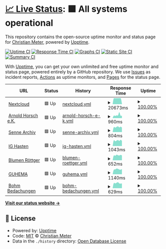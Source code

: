 # [📈 Live Status](https://status.meter.ninja): <!--live status--> **🟩 All systems operational**

This repository contains the open-source uptime monitor and status page for [Christian Meter](https://schnaq.com), powered by [Upptime](https://github.com/upptime/upptime).

[![Uptime CI](https://github.com/n2o/status/workflows/Uptime%20CI/badge.svg)](https://github.com/n2o/status/actions?query=workflow%3A%22Uptime+CI%22)
[![Response Time CI](https://github.com/n2o/status/workflows/Response%20Time%20CI/badge.svg)](https://github.com/n2o/status/actions?query=workflow%3A%22Response+Time+CI%22)
[![Graphs CI](https://github.com/n2o/status/workflows/Graphs%20CI/badge.svg)](https://github.com/n2o/status/actions?query=workflow%3A%22Graphs+CI%22)
[![Static Site CI](https://github.com/n2o/status/workflows/Static%20Site%20CI/badge.svg)](https://github.com/n2o/status/actions?query=workflow%3A%22Static+Site+CI%22)
[![Summary CI](https://github.com/n2o/status/workflows/Summary%20CI/badge.svg)](https://github.com/n2o/status/actions?query=workflow%3A%22Summary+CI%22)

With [Upptime](https://upptime.js.org), you can get your own unlimited and free uptime monitor and status page, powered entirely by a GitHub repository. We use [Issues](https://github.com/n2o/status/issues) as incident reports, [Actions](https://github.com/n2o/status/actions) as uptime monitors, and [Pages](https://status.meter.ninja) for the status page.

<!--start: status pages-->
<!-- This summary is generated by Upptime (https://github.com/upptime/upptime) -->
<!-- Do not edit this manually, your changes will be overwritten -->
<!-- prettier-ignore -->
| URL | Status | History | Response Time | Uptime |
| --- | ------ | ------- | ------------- | ------ |
| <img alt="" src="https://icons.duckduckgo.com/ip3/cloudy.cmeter.de.ico" height="13"> [Nextcloud](https://cloudy.cmeter.de) | 🟩 Up | [nextcloud.yml](https://github.com/n2o-bot/status/commits/HEAD/history/nextcloud.yml) | <details><summary><img alt="Response time graph" src="./graphs/nextcloud/response-time-week.png" height="20"> 20673ms</summary><br><a href="https://status.meter.ninja/history/nextcloud"><img alt="Response time 15706" src="https://img.shields.io/endpoint?url=https%3A%2F%2Fraw.githubusercontent.com%2Fn2o-bot%2Fstatus%2FHEAD%2Fapi%2Fnextcloud%2Fresponse-time.json"></a><br><a href="https://status.meter.ninja/history/nextcloud"><img alt="24-hour response time 24010" src="https://img.shields.io/endpoint?url=https%3A%2F%2Fraw.githubusercontent.com%2Fn2o-bot%2Fstatus%2FHEAD%2Fapi%2Fnextcloud%2Fresponse-time-day.json"></a><br><a href="https://status.meter.ninja/history/nextcloud"><img alt="7-day response time 20673" src="https://img.shields.io/endpoint?url=https%3A%2F%2Fraw.githubusercontent.com%2Fn2o-bot%2Fstatus%2FHEAD%2Fapi%2Fnextcloud%2Fresponse-time-week.json"></a><br><a href="https://status.meter.ninja/history/nextcloud"><img alt="30-day response time 18794" src="https://img.shields.io/endpoint?url=https%3A%2F%2Fraw.githubusercontent.com%2Fn2o-bot%2Fstatus%2FHEAD%2Fapi%2Fnextcloud%2Fresponse-time-month.json"></a><br><a href="https://status.meter.ninja/history/nextcloud"><img alt="1-year response time 17226" src="https://img.shields.io/endpoint?url=https%3A%2F%2Fraw.githubusercontent.com%2Fn2o-bot%2Fstatus%2FHEAD%2Fapi%2Fnextcloud%2Fresponse-time-year.json"></a></details> | <details><summary><a href="https://status.meter.ninja/history/nextcloud">100.00%</a></summary><a href="https://status.meter.ninja/history/nextcloud"><img alt="All-time uptime 100.00%" src="https://img.shields.io/endpoint?url=https%3A%2F%2Fraw.githubusercontent.com%2Fn2o-bot%2Fstatus%2FHEAD%2Fapi%2Fnextcloud%2Fuptime.json"></a><br><a href="https://status.meter.ninja/history/nextcloud"><img alt="24-hour uptime 100.00%" src="https://img.shields.io/endpoint?url=https%3A%2F%2Fraw.githubusercontent.com%2Fn2o-bot%2Fstatus%2FHEAD%2Fapi%2Fnextcloud%2Fuptime-day.json"></a><br><a href="https://status.meter.ninja/history/nextcloud"><img alt="7-day uptime 100.00%" src="https://img.shields.io/endpoint?url=https%3A%2F%2Fraw.githubusercontent.com%2Fn2o-bot%2Fstatus%2FHEAD%2Fapi%2Fnextcloud%2Fuptime-week.json"></a><br><a href="https://status.meter.ninja/history/nextcloud"><img alt="30-day uptime 100.00%" src="https://img.shields.io/endpoint?url=https%3A%2F%2Fraw.githubusercontent.com%2Fn2o-bot%2Fstatus%2FHEAD%2Fapi%2Fnextcloud%2Fuptime-month.json"></a><br><a href="https://status.meter.ninja/history/nextcloud"><img alt="1-year uptime 100.00%" src="https://img.shields.io/endpoint?url=https%3A%2F%2Fraw.githubusercontent.com%2Fn2o-bot%2Fstatus%2FHEAD%2Fapi%2Fnextcloud%2Fuptime-year.json"></a></details>
| <img alt="" src="https://icons.duckduckgo.com/ip3/arnold-horsch.de.ico" height="13"> [Arnold Horsch e.K.](https://arnold-horsch.de) | 🟩 Up | [arnold-horsch-e-k.yml](https://github.com/n2o-bot/status/commits/HEAD/history/arnold-horsch-e-k.yml) | <details><summary><img alt="Response time graph" src="./graphs/arnold-horsch-e-k/response-time-week.png" height="20"> 960ms</summary><br><a href="https://status.meter.ninja/history/arnold-horsch-e-k"><img alt="Response time 875" src="https://img.shields.io/endpoint?url=https%3A%2F%2Fraw.githubusercontent.com%2Fn2o-bot%2Fstatus%2FHEAD%2Fapi%2Farnold-horsch-e-k%2Fresponse-time.json"></a><br><a href="https://status.meter.ninja/history/arnold-horsch-e-k"><img alt="24-hour response time 959" src="https://img.shields.io/endpoint?url=https%3A%2F%2Fraw.githubusercontent.com%2Fn2o-bot%2Fstatus%2FHEAD%2Fapi%2Farnold-horsch-e-k%2Fresponse-time-day.json"></a><br><a href="https://status.meter.ninja/history/arnold-horsch-e-k"><img alt="7-day response time 960" src="https://img.shields.io/endpoint?url=https%3A%2F%2Fraw.githubusercontent.com%2Fn2o-bot%2Fstatus%2FHEAD%2Fapi%2Farnold-horsch-e-k%2Fresponse-time-week.json"></a><br><a href="https://status.meter.ninja/history/arnold-horsch-e-k"><img alt="30-day response time 920" src="https://img.shields.io/endpoint?url=https%3A%2F%2Fraw.githubusercontent.com%2Fn2o-bot%2Fstatus%2FHEAD%2Fapi%2Farnold-horsch-e-k%2Fresponse-time-month.json"></a><br><a href="https://status.meter.ninja/history/arnold-horsch-e-k"><img alt="1-year response time 889" src="https://img.shields.io/endpoint?url=https%3A%2F%2Fraw.githubusercontent.com%2Fn2o-bot%2Fstatus%2FHEAD%2Fapi%2Farnold-horsch-e-k%2Fresponse-time-year.json"></a></details> | <details><summary><a href="https://status.meter.ninja/history/arnold-horsch-e-k">100.00%</a></summary><a href="https://status.meter.ninja/history/arnold-horsch-e-k"><img alt="All-time uptime 100.00%" src="https://img.shields.io/endpoint?url=https%3A%2F%2Fraw.githubusercontent.com%2Fn2o-bot%2Fstatus%2FHEAD%2Fapi%2Farnold-horsch-e-k%2Fuptime.json"></a><br><a href="https://status.meter.ninja/history/arnold-horsch-e-k"><img alt="24-hour uptime 100.00%" src="https://img.shields.io/endpoint?url=https%3A%2F%2Fraw.githubusercontent.com%2Fn2o-bot%2Fstatus%2FHEAD%2Fapi%2Farnold-horsch-e-k%2Fuptime-day.json"></a><br><a href="https://status.meter.ninja/history/arnold-horsch-e-k"><img alt="7-day uptime 100.00%" src="https://img.shields.io/endpoint?url=https%3A%2F%2Fraw.githubusercontent.com%2Fn2o-bot%2Fstatus%2FHEAD%2Fapi%2Farnold-horsch-e-k%2Fuptime-week.json"></a><br><a href="https://status.meter.ninja/history/arnold-horsch-e-k"><img alt="30-day uptime 100.00%" src="https://img.shields.io/endpoint?url=https%3A%2F%2Fraw.githubusercontent.com%2Fn2o-bot%2Fstatus%2FHEAD%2Fapi%2Farnold-horsch-e-k%2Fuptime-month.json"></a><br><a href="https://status.meter.ninja/history/arnold-horsch-e-k"><img alt="1-year uptime 100.00%" src="https://img.shields.io/endpoint?url=https%3A%2F%2Fraw.githubusercontent.com%2Fn2o-bot%2Fstatus%2FHEAD%2Fapi%2Farnold-horsch-e-k%2Fuptime-year.json"></a></details>
| <img alt="" src="https://icons.duckduckgo.com/ip3/sennearchiv.de.ico" height="13"> [Senne Archiv](https://sennearchiv.de) | 🟩 Up | [senne-archiv.yml](https://github.com/n2o-bot/status/commits/HEAD/history/senne-archiv.yml) | <details><summary><img alt="Response time graph" src="./graphs/senne-archiv/response-time-week.png" height="20"> 804ms</summary><br><a href="https://status.meter.ninja/history/senne-archiv"><img alt="Response time 862" src="https://img.shields.io/endpoint?url=https%3A%2F%2Fraw.githubusercontent.com%2Fn2o-bot%2Fstatus%2FHEAD%2Fapi%2Fsenne-archiv%2Fresponse-time.json"></a><br><a href="https://status.meter.ninja/history/senne-archiv"><img alt="24-hour response time 856" src="https://img.shields.io/endpoint?url=https%3A%2F%2Fraw.githubusercontent.com%2Fn2o-bot%2Fstatus%2FHEAD%2Fapi%2Fsenne-archiv%2Fresponse-time-day.json"></a><br><a href="https://status.meter.ninja/history/senne-archiv"><img alt="7-day response time 804" src="https://img.shields.io/endpoint?url=https%3A%2F%2Fraw.githubusercontent.com%2Fn2o-bot%2Fstatus%2FHEAD%2Fapi%2Fsenne-archiv%2Fresponse-time-week.json"></a><br><a href="https://status.meter.ninja/history/senne-archiv"><img alt="30-day response time 854" src="https://img.shields.io/endpoint?url=https%3A%2F%2Fraw.githubusercontent.com%2Fn2o-bot%2Fstatus%2FHEAD%2Fapi%2Fsenne-archiv%2Fresponse-time-month.json"></a><br><a href="https://status.meter.ninja/history/senne-archiv"><img alt="1-year response time 876" src="https://img.shields.io/endpoint?url=https%3A%2F%2Fraw.githubusercontent.com%2Fn2o-bot%2Fstatus%2FHEAD%2Fapi%2Fsenne-archiv%2Fresponse-time-year.json"></a></details> | <details><summary><a href="https://status.meter.ninja/history/senne-archiv">100.00%</a></summary><a href="https://status.meter.ninja/history/senne-archiv"><img alt="All-time uptime 100.00%" src="https://img.shields.io/endpoint?url=https%3A%2F%2Fraw.githubusercontent.com%2Fn2o-bot%2Fstatus%2FHEAD%2Fapi%2Fsenne-archiv%2Fuptime.json"></a><br><a href="https://status.meter.ninja/history/senne-archiv"><img alt="24-hour uptime 100.00%" src="https://img.shields.io/endpoint?url=https%3A%2F%2Fraw.githubusercontent.com%2Fn2o-bot%2Fstatus%2FHEAD%2Fapi%2Fsenne-archiv%2Fuptime-day.json"></a><br><a href="https://status.meter.ninja/history/senne-archiv"><img alt="7-day uptime 100.00%" src="https://img.shields.io/endpoint?url=https%3A%2F%2Fraw.githubusercontent.com%2Fn2o-bot%2Fstatus%2FHEAD%2Fapi%2Fsenne-archiv%2Fuptime-week.json"></a><br><a href="https://status.meter.ninja/history/senne-archiv"><img alt="30-day uptime 100.00%" src="https://img.shields.io/endpoint?url=https%3A%2F%2Fraw.githubusercontent.com%2Fn2o-bot%2Fstatus%2FHEAD%2Fapi%2Fsenne-archiv%2Fuptime-month.json"></a><br><a href="https://status.meter.ninja/history/senne-archiv"><img alt="1-year uptime 100.00%" src="https://img.shields.io/endpoint?url=https%3A%2F%2Fraw.githubusercontent.com%2Fn2o-bot%2Fstatus%2FHEAD%2Fapi%2Fsenne-archiv%2Fuptime-year.json"></a></details>
| <img alt="" src="https://icons.duckduckgo.com/ip3/ighasten.de.ico" height="13"> [IG Hasten](https://ighasten.de) | 🟩 Up | [ig-hasten.yml](https://github.com/n2o-bot/status/commits/HEAD/history/ig-hasten.yml) | <details><summary><img alt="Response time graph" src="./graphs/ig-hasten/response-time-week.png" height="20"> 1043ms</summary><br><a href="https://status.meter.ninja/history/ig-hasten"><img alt="Response time 1143" src="https://img.shields.io/endpoint?url=https%3A%2F%2Fraw.githubusercontent.com%2Fn2o-bot%2Fstatus%2FHEAD%2Fapi%2Fig-hasten%2Fresponse-time.json"></a><br><a href="https://status.meter.ninja/history/ig-hasten"><img alt="24-hour response time 1081" src="https://img.shields.io/endpoint?url=https%3A%2F%2Fraw.githubusercontent.com%2Fn2o-bot%2Fstatus%2FHEAD%2Fapi%2Fig-hasten%2Fresponse-time-day.json"></a><br><a href="https://status.meter.ninja/history/ig-hasten"><img alt="7-day response time 1043" src="https://img.shields.io/endpoint?url=https%3A%2F%2Fraw.githubusercontent.com%2Fn2o-bot%2Fstatus%2FHEAD%2Fapi%2Fig-hasten%2Fresponse-time-week.json"></a><br><a href="https://status.meter.ninja/history/ig-hasten"><img alt="30-day response time 1162" src="https://img.shields.io/endpoint?url=https%3A%2F%2Fraw.githubusercontent.com%2Fn2o-bot%2Fstatus%2FHEAD%2Fapi%2Fig-hasten%2Fresponse-time-month.json"></a><br><a href="https://status.meter.ninja/history/ig-hasten"><img alt="1-year response time 1154" src="https://img.shields.io/endpoint?url=https%3A%2F%2Fraw.githubusercontent.com%2Fn2o-bot%2Fstatus%2FHEAD%2Fapi%2Fig-hasten%2Fresponse-time-year.json"></a></details> | <details><summary><a href="https://status.meter.ninja/history/ig-hasten">100.00%</a></summary><a href="https://status.meter.ninja/history/ig-hasten"><img alt="All-time uptime 100.00%" src="https://img.shields.io/endpoint?url=https%3A%2F%2Fraw.githubusercontent.com%2Fn2o-bot%2Fstatus%2FHEAD%2Fapi%2Fig-hasten%2Fuptime.json"></a><br><a href="https://status.meter.ninja/history/ig-hasten"><img alt="24-hour uptime 100.00%" src="https://img.shields.io/endpoint?url=https%3A%2F%2Fraw.githubusercontent.com%2Fn2o-bot%2Fstatus%2FHEAD%2Fapi%2Fig-hasten%2Fuptime-day.json"></a><br><a href="https://status.meter.ninja/history/ig-hasten"><img alt="7-day uptime 100.00%" src="https://img.shields.io/endpoint?url=https%3A%2F%2Fraw.githubusercontent.com%2Fn2o-bot%2Fstatus%2FHEAD%2Fapi%2Fig-hasten%2Fuptime-week.json"></a><br><a href="https://status.meter.ninja/history/ig-hasten"><img alt="30-day uptime 100.00%" src="https://img.shields.io/endpoint?url=https%3A%2F%2Fraw.githubusercontent.com%2Fn2o-bot%2Fstatus%2FHEAD%2Fapi%2Fig-hasten%2Fuptime-month.json"></a><br><a href="https://status.meter.ninja/history/ig-hasten"><img alt="1-year uptime 100.00%" src="https://img.shields.io/endpoint?url=https%3A%2F%2Fraw.githubusercontent.com%2Fn2o-bot%2Fstatus%2FHEAD%2Fapi%2Fig-hasten%2Fuptime-year.json"></a></details>
| <img alt="" src="https://icons.duckduckgo.com/ip3/blumen-roettger.de.ico" height="13"> [Blumen Röttger](https://blumen-roettger.de) | 🟩 Up | [blumen-roettger.yml](https://github.com/n2o-bot/status/commits/HEAD/history/blumen-roettger.yml) | <details><summary><img alt="Response time graph" src="./graphs/blumen-roettger/response-time-week.png" height="20"> 652ms</summary><br><a href="https://status.meter.ninja/history/blumen-roettger"><img alt="Response time 738" src="https://img.shields.io/endpoint?url=https%3A%2F%2Fraw.githubusercontent.com%2Fn2o-bot%2Fstatus%2FHEAD%2Fapi%2Fblumen-roettger%2Fresponse-time.json"></a><br><a href="https://status.meter.ninja/history/blumen-roettger"><img alt="24-hour response time 721" src="https://img.shields.io/endpoint?url=https%3A%2F%2Fraw.githubusercontent.com%2Fn2o-bot%2Fstatus%2FHEAD%2Fapi%2Fblumen-roettger%2Fresponse-time-day.json"></a><br><a href="https://status.meter.ninja/history/blumen-roettger"><img alt="7-day response time 652" src="https://img.shields.io/endpoint?url=https%3A%2F%2Fraw.githubusercontent.com%2Fn2o-bot%2Fstatus%2FHEAD%2Fapi%2Fblumen-roettger%2Fresponse-time-week.json"></a><br><a href="https://status.meter.ninja/history/blumen-roettger"><img alt="30-day response time 723" src="https://img.shields.io/endpoint?url=https%3A%2F%2Fraw.githubusercontent.com%2Fn2o-bot%2Fstatus%2FHEAD%2Fapi%2Fblumen-roettger%2Fresponse-time-month.json"></a><br><a href="https://status.meter.ninja/history/blumen-roettger"><img alt="1-year response time 744" src="https://img.shields.io/endpoint?url=https%3A%2F%2Fraw.githubusercontent.com%2Fn2o-bot%2Fstatus%2FHEAD%2Fapi%2Fblumen-roettger%2Fresponse-time-year.json"></a></details> | <details><summary><a href="https://status.meter.ninja/history/blumen-roettger">100.00%</a></summary><a href="https://status.meter.ninja/history/blumen-roettger"><img alt="All-time uptime 100.00%" src="https://img.shields.io/endpoint?url=https%3A%2F%2Fraw.githubusercontent.com%2Fn2o-bot%2Fstatus%2FHEAD%2Fapi%2Fblumen-roettger%2Fuptime.json"></a><br><a href="https://status.meter.ninja/history/blumen-roettger"><img alt="24-hour uptime 100.00%" src="https://img.shields.io/endpoint?url=https%3A%2F%2Fraw.githubusercontent.com%2Fn2o-bot%2Fstatus%2FHEAD%2Fapi%2Fblumen-roettger%2Fuptime-day.json"></a><br><a href="https://status.meter.ninja/history/blumen-roettger"><img alt="7-day uptime 100.00%" src="https://img.shields.io/endpoint?url=https%3A%2F%2Fraw.githubusercontent.com%2Fn2o-bot%2Fstatus%2FHEAD%2Fapi%2Fblumen-roettger%2Fuptime-week.json"></a><br><a href="https://status.meter.ninja/history/blumen-roettger"><img alt="30-day uptime 100.00%" src="https://img.shields.io/endpoint?url=https%3A%2F%2Fraw.githubusercontent.com%2Fn2o-bot%2Fstatus%2FHEAD%2Fapi%2Fblumen-roettger%2Fuptime-month.json"></a><br><a href="https://status.meter.ninja/history/blumen-roettger"><img alt="1-year uptime 100.00%" src="https://img.shields.io/endpoint?url=https%3A%2F%2Fraw.githubusercontent.com%2Fn2o-bot%2Fstatus%2FHEAD%2Fapi%2Fblumen-roettger%2Fuptime-year.json"></a></details>
| <img alt="" src="https://icons.duckduckgo.com/ip3/guhema.de.ico" height="13"> [GUHEMA](http://guhema.de) | 🟩 Up | [guhema.yml](https://github.com/n2o-bot/status/commits/HEAD/history/guhema.yml) | <details><summary><img alt="Response time graph" src="./graphs/guhema/response-time-week.png" height="20"> 1140ms</summary><br><a href="https://status.meter.ninja/history/guhema"><img alt="Response time 915" src="https://img.shields.io/endpoint?url=https%3A%2F%2Fraw.githubusercontent.com%2Fn2o-bot%2Fstatus%2FHEAD%2Fapi%2Fguhema%2Fresponse-time.json"></a><br><a href="https://status.meter.ninja/history/guhema"><img alt="24-hour response time 1222" src="https://img.shields.io/endpoint?url=https%3A%2F%2Fraw.githubusercontent.com%2Fn2o-bot%2Fstatus%2FHEAD%2Fapi%2Fguhema%2Fresponse-time-day.json"></a><br><a href="https://status.meter.ninja/history/guhema"><img alt="7-day response time 1140" src="https://img.shields.io/endpoint?url=https%3A%2F%2Fraw.githubusercontent.com%2Fn2o-bot%2Fstatus%2FHEAD%2Fapi%2Fguhema%2Fresponse-time-week.json"></a><br><a href="https://status.meter.ninja/history/guhema"><img alt="30-day response time 1281" src="https://img.shields.io/endpoint?url=https%3A%2F%2Fraw.githubusercontent.com%2Fn2o-bot%2Fstatus%2FHEAD%2Fapi%2Fguhema%2Fresponse-time-month.json"></a><br><a href="https://status.meter.ninja/history/guhema"><img alt="1-year response time 1008" src="https://img.shields.io/endpoint?url=https%3A%2F%2Fraw.githubusercontent.com%2Fn2o-bot%2Fstatus%2FHEAD%2Fapi%2Fguhema%2Fresponse-time-year.json"></a></details> | <details><summary><a href="https://status.meter.ninja/history/guhema">100.00%</a></summary><a href="https://status.meter.ninja/history/guhema"><img alt="All-time uptime 100.00%" src="https://img.shields.io/endpoint?url=https%3A%2F%2Fraw.githubusercontent.com%2Fn2o-bot%2Fstatus%2FHEAD%2Fapi%2Fguhema%2Fuptime.json"></a><br><a href="https://status.meter.ninja/history/guhema"><img alt="24-hour uptime 100.00%" src="https://img.shields.io/endpoint?url=https%3A%2F%2Fraw.githubusercontent.com%2Fn2o-bot%2Fstatus%2FHEAD%2Fapi%2Fguhema%2Fuptime-day.json"></a><br><a href="https://status.meter.ninja/history/guhema"><img alt="7-day uptime 100.00%" src="https://img.shields.io/endpoint?url=https%3A%2F%2Fraw.githubusercontent.com%2Fn2o-bot%2Fstatus%2FHEAD%2Fapi%2Fguhema%2Fuptime-week.json"></a><br><a href="https://status.meter.ninja/history/guhema"><img alt="30-day uptime 100.00%" src="https://img.shields.io/endpoint?url=https%3A%2F%2Fraw.githubusercontent.com%2Fn2o-bot%2Fstatus%2FHEAD%2Fapi%2Fguhema%2Fuptime-month.json"></a><br><a href="https://status.meter.ninja/history/guhema"><img alt="1-year uptime 100.00%" src="https://img.shields.io/endpoint?url=https%3A%2F%2Fraw.githubusercontent.com%2Fn2o-bot%2Fstatus%2FHEAD%2Fapi%2Fguhema%2Fuptime-year.json"></a></details>
| <img alt="" src="https://icons.duckduckgo.com/ip3/bohm-bedachungen.de.ico" height="13"> [Bohm Bedachungen](https://bohm-bedachungen.de) | 🟩 Up | [bohm-bedachungen.yml](https://github.com/n2o-bot/status/commits/HEAD/history/bohm-bedachungen.yml) | <details><summary><img alt="Response time graph" src="./graphs/bohm-bedachungen/response-time-week.png" height="20"> 629ms</summary><br><a href="https://status.meter.ninja/history/bohm-bedachungen"><img alt="Response time 725" src="https://img.shields.io/endpoint?url=https%3A%2F%2Fraw.githubusercontent.com%2Fn2o-bot%2Fstatus%2FHEAD%2Fapi%2Fbohm-bedachungen%2Fresponse-time.json"></a><br><a href="https://status.meter.ninja/history/bohm-bedachungen"><img alt="24-hour response time 542" src="https://img.shields.io/endpoint?url=https%3A%2F%2Fraw.githubusercontent.com%2Fn2o-bot%2Fstatus%2FHEAD%2Fapi%2Fbohm-bedachungen%2Fresponse-time-day.json"></a><br><a href="https://status.meter.ninja/history/bohm-bedachungen"><img alt="7-day response time 629" src="https://img.shields.io/endpoint?url=https%3A%2F%2Fraw.githubusercontent.com%2Fn2o-bot%2Fstatus%2FHEAD%2Fapi%2Fbohm-bedachungen%2Fresponse-time-week.json"></a><br><a href="https://status.meter.ninja/history/bohm-bedachungen"><img alt="30-day response time 675" src="https://img.shields.io/endpoint?url=https%3A%2F%2Fraw.githubusercontent.com%2Fn2o-bot%2Fstatus%2FHEAD%2Fapi%2Fbohm-bedachungen%2Fresponse-time-month.json"></a><br><a href="https://status.meter.ninja/history/bohm-bedachungen"><img alt="1-year response time 735" src="https://img.shields.io/endpoint?url=https%3A%2F%2Fraw.githubusercontent.com%2Fn2o-bot%2Fstatus%2FHEAD%2Fapi%2Fbohm-bedachungen%2Fresponse-time-year.json"></a></details> | <details><summary><a href="https://status.meter.ninja/history/bohm-bedachungen">100.00%</a></summary><a href="https://status.meter.ninja/history/bohm-bedachungen"><img alt="All-time uptime 100.00%" src="https://img.shields.io/endpoint?url=https%3A%2F%2Fraw.githubusercontent.com%2Fn2o-bot%2Fstatus%2FHEAD%2Fapi%2Fbohm-bedachungen%2Fuptime.json"></a><br><a href="https://status.meter.ninja/history/bohm-bedachungen"><img alt="24-hour uptime 100.00%" src="https://img.shields.io/endpoint?url=https%3A%2F%2Fraw.githubusercontent.com%2Fn2o-bot%2Fstatus%2FHEAD%2Fapi%2Fbohm-bedachungen%2Fuptime-day.json"></a><br><a href="https://status.meter.ninja/history/bohm-bedachungen"><img alt="7-day uptime 100.00%" src="https://img.shields.io/endpoint?url=https%3A%2F%2Fraw.githubusercontent.com%2Fn2o-bot%2Fstatus%2FHEAD%2Fapi%2Fbohm-bedachungen%2Fuptime-week.json"></a><br><a href="https://status.meter.ninja/history/bohm-bedachungen"><img alt="30-day uptime 100.00%" src="https://img.shields.io/endpoint?url=https%3A%2F%2Fraw.githubusercontent.com%2Fn2o-bot%2Fstatus%2FHEAD%2Fapi%2Fbohm-bedachungen%2Fuptime-month.json"></a><br><a href="https://status.meter.ninja/history/bohm-bedachungen"><img alt="1-year uptime 100.00%" src="https://img.shields.io/endpoint?url=https%3A%2F%2Fraw.githubusercontent.com%2Fn2o-bot%2Fstatus%2FHEAD%2Fapi%2Fbohm-bedachungen%2Fuptime-year.json"></a></details>

<!--end: status pages-->

[**Visit our status website →**](https://status.meter.ninja)

## 📄 License

- Powered by: [Upptime](https://github.com/upptime/upptime)
- Code: [MIT](./LICENSE) © [Christian Meter](https://schnaq.com)
- Data in the `./history` directory: [Open Database License](https://opendatacommons.org/licenses/odbl/1-0/)
